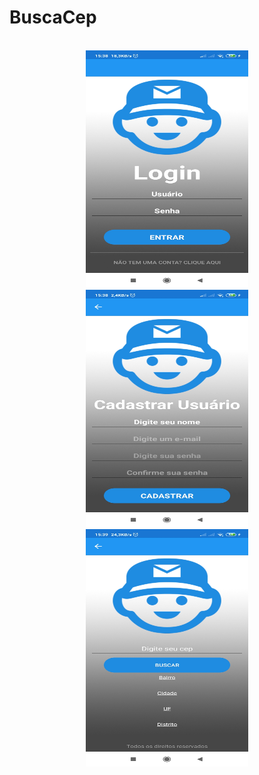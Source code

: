 # BuscaCep
<div align="center" style="display: inline_block"><br>
  <img height="380" width="260" src="https://github.com/JackSSads/BuscaCep/blob/master/.github/workflows/tela-login.jpg">
  <img height="380" width="260" src="https://github.com/JackSSads/BuscaCep/blob/master/.github/workflows/tela-cadastro.jpg">
  <img height="380" width="260" src="https://github.com/JackSSads/BuscaCep/blob/master/.github/workflows/tela-consulta.jpg">
</div>
